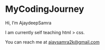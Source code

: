 # MyCodingJourney

Hi, I’m AjaydeepSamra

I am currently self teaching html > css. 

You can reach me at ajaysamra2k@gmail.com
